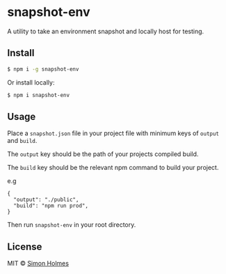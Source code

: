 # snapshot-env

A utility to take an environment snapshot and locally host for testing.

## Install

```sh
$ npm i -g snapshot-env
```

Or install locally:

```sh
$ npm i snapshot-env
```

## Usage

Place a `snapshot.json` file in your project file with minimum keys of `output` and `build`.

The `output` key should be the path of your projects compiled build.

The `build` key should be the relevant npm command to build your project.

e.g

```
{
  "output": "./public",
  "build": "npm run prod",
}
```

Then run `snapshot-env` in your root directory.

## License

MIT © [Simon Holmes](https://github.com/srsholmes)

